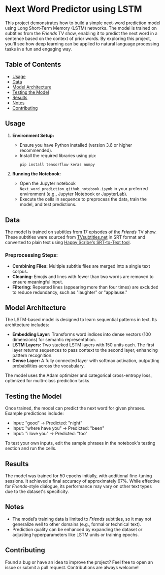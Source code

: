 # Next Word Predictor using LSTM

This project demonstrates how to build a simple next-word prediction model using Long Short-Term Memory (LSTM) networks. The model is trained on subtitles from the *Friends* TV show, enabling it to predict the next word in a sentence based on the context of prior words. By exploring this project, you'll see how deep learning can be applied to natural language processing tasks in a fun and engaging way.

## Table of Contents

- [Usage](#usage)
- [Data](#data)
- [Model Architecture](#model-architecture)
- [Testing the Model](#testing-the-model)
- [Results](#results)
- [Notes](#notes)
- [Contributing](#contributing)

## Usage

1. **Environment Setup:**
   - Ensure you have Python installed (version 3.6 or higher recommended).
   - Install the required libraries using pip:
     ```bash
     pip install tensorflow keras numpy
     ```

2. **Running the Notebook:**
   - Open the Jupyter notebook `Next_word_prediction_github_notebook.ipynb` in your preferred environment (e.g., Jupyter Notebook or JupyterLab).
   - Execute the cells in sequence to preprocess the data, train the model, and test predictions.

## Data

The model is trained on subtitles from 17 episodes of the *Friends* TV show. These subtitles were sourced from [TVsubtitles.net](https://www.tvsubtitles.net/subtitle-65-10-en.html) in SRT format and converted to plain text using [Happy Scribe's SRT-to-Text tool](https://www.happyscribe.com/subtitle-tools/convert-srt-to-text).

### Preprocessing Steps:
- **Combining Files:** Multiple subtitle files are merged into a single text corpus.
- **Cleaning:** Emojis and lines with fewer than two words are removed to ensure meaningful input.
- **Filtering:** Repeated lines (appearing more than four times) are excluded to reduce redundancy, such as "laughter" or "applause."

## Model Architecture

The LSTM-based model is designed to learn sequential patterns in text. Its architecture includes:

- **Embedding Layer:** Transforms word indices into dense vectors (100 dimensions) for semantic representation.
- **LSTM Layers:** Two stacked LSTM layers with 150 units each. The first layer returns sequences to pass context to the second layer, enhancing pattern recognition.
- **Dense Layer:** A fully connected layer with softmax activation, outputting probabilities across the vocabulary.

The model uses the Adam optimizer and categorical cross-entropy loss, optimized for multi-class prediction tasks.

## Testing the Model

Once trained, the model can predict the next word for given phrases. Example predictions include:

- Input: "good" → Predicted: "night"
- Input: "where have you" → Predicted: "been"
- Input: "i love you" → Predicted: "too"

To test your own inputs, edit the sample phrases in the notebook's testing section and run the cells.

## Results

The model was trained for 50 epochs initially, with additional fine-tuning sessions. It achieved a final accuracy of approximately 67%. While effective for *Friends*-style dialogue, its performance may vary on other text types due to the dataset's specificity.

## Notes

- The model’s training data is limited to *Friends* subtitles, so it may not generalize well to other domains (e.g., formal or technical text).
- Prediction quality can be enhanced by expanding the dataset or adjusting hyperparameters like LSTM units or training epochs.

## Contributing

Found a bug or have an idea to improve the project? Feel free to open an issue or submit a pull request. Contributions are always welcome!